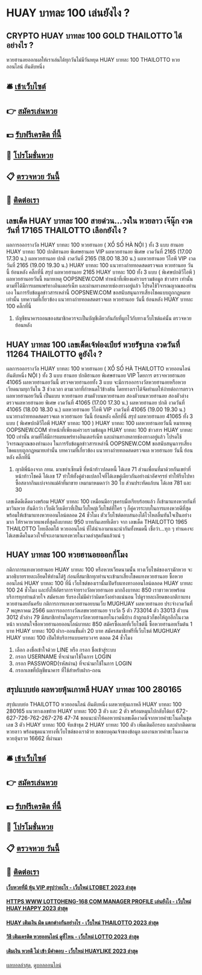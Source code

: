 # HUAY บาทละ 100 เล่นยังไง ?
## CRYPTO HUAY บาทละ 100 GOLD THAILOTTO ได้อย่างไร ?
หวยฮานอยออกผลให้เราเล่นได้ทุกวันไม่มีวันหยุด HUAY บาทละ 100 THAILOTTO หวยออนไลน์ อันดับหนึ่ง

## 🛎 [เข้าเว็บไซต์](https://bit.ly/3BG5bNw)
## 👉 [สมัครเล่นหวย](https://bit.ly/3BG5bNw)
## 💵 [รับฟรีเครดิต ที่นี้](https://bit.ly/3C3mvgS)
## 👑 [โปรโมชั่นหวย](https://bit.ly/3C3mvgS)
## 📋 [ตรวจหวย วันนี้](https://bit.ly/3C3mvgS)
## 📱 [ติดต่อเรา](https://bit.ly/3C3mvgS)

## เลขเด็ด HUAY บาทละ 100 สายด่วน…วงใน หวยลาว เจ๊นุ๊ก งวดวันที่ 17165 THAILOTTO เลือกยังไง ?
ผลการออกรางวัล HUAY บาทละ 100 หวยฮานอย ( XỔ SỐ HÀ NỘI ) ทั้ง 3 แบบ ฮานอย HUAY บาทละ 100 ปกติฮานอย พิเศษฮานอย VIP
ผลหวยฮานอย พิเศษ งวดวันที่ 2165 (17.00 17.30 น.)
ผลหวยฮานอย ปกติ งวดวันที่ 2165 (18.00 18.30 น.)
ผลหวยฮานอย วีไอพี VIP งวดวันที่ 2165 (19.00 19.30 น.)
 HUAY บาทละ 100 แนวทางถ่ายทอดสดตรวจผล หวยฮานอย วันนี้ ย้อนหลัง คลิ๊กที่นี่ 
สรุป ผลหวยฮานอย 2165 HUAY บาทละ 100 ทั้ง 3 แบบ ( พิเศษปกติวีไอพี ) ผลหวยฮานอยวันนี้
หมายเหตุ OOPSNEW.COM ทำหน้าที่เพียงแค่รวบรวมข้อมูล ข่าวสาร เท่านั้น ตามที่ได้มีการเผยแพร่ทางอินเตอร์เน็ท และผ่านทางหลายช่องทางอยู่แล้ว โปรดใช้วิจารณญาณของท่านเอง ในการรับข้อมูลข่าวสารเหล่านี้ OOPSNEW.COM ขอสนับสนุนการเสี่ยงโชคแบบถูกกฎหมายเท่านั้น
บทความที่เกี่ยวข้อง
แนวทางถ่ายทอดสดตรวจผล หวยฮานอย วันนี้ ย้อนหลัง HUAY บาทละ 100 คลิ๊กที่นี่
1. บัญชีธนาคารถอนของสมาชิกควรจะเป็นบัญชีเดียวกันกับที่ผูกไว้กับทางเว็บไซต์แค่นั้น ตรวจหวยย้อนหลัง

## HUAY บาทละ 100 เลขเด็ดเจ้ฟองเบียร์ หวยรัฐบาล งวดวันที่ 11264 THAILOTTO ดูยังไง ?
ผลการออกรางวัล HUAY บาทละ 100 หวยฮานอย ( XỔ SỐ HÀ THAILOTTO หวยออนไลน์ อันดับหนึ่ง NỘI ) ทั้ง 3 แบบ ฮานอย ปกติฮานอย พิเศษฮานอย VIP
โดยการ ตรวจหวยฮานอย 41065 ผลหวยฮานอยวันนี้ ตรวจหวยฮานอยทั้ง 3 แบบ จะมีการออกรางวัลหวยฮานอยหรือหวยเวียดนามทุกวันใน 3 ช่วงเวลา ตามเวลาที่กำหนดไว้ข้างต้น โดยทางเราได้จัดทำผลให้ง่ายต่อการตรวจผลหวยฮานอยวันนี้ เป็นแบบ หวยฮานอย สามตัวบนหวยฮานอย สองตัวบนหวยฮานอย สองตัวล่าง
ตรวจผลหวยฮานอย พิเศษ งวดวันที่ 41065 (17.00 17.30 น.)
ผลหวยฮานอย ปกติ งวดวันที่ 41065 (18.00 18.30 น.)
ผลหวยฮานอย วีไอพี VIP งวดวันที่ 41065 (19.00 19.30 น.)
 แนวทางถ่ายทอดสดตรวจผล หวยฮานอย วันนี้ ย้อนหลัง คลิ๊กที่นี่ 
สรุป ผลหวยฮานอย 41065 ทั้ง 3 แบบ ( พิเศษปกติวีไอพี HUAY บาทละ 100 ) HUAY บาทละ 100 ผลหวยฮานอยวันนี้
หมายเหตุ OOPSNEW.COM ทำหน้าที่เพียงแค่รวบรวมข้อมูล HUAY บาทละ 100 ข่าวสาร HUAY บาทละ 100 เท่านั้น ตามที่ได้มีการเผยแพร่ทางอินเตอร์เน็ท และผ่านทางหลายช่องทางอยู่แล้ว โปรดใช้วิจารณญาณของท่านเอง ในการรับข้อมูลข่าวสารเหล่านี้ OOPSNEW.COM ขอสนับสนุนการเสี่ยงโชคแบบถูกกฎหมายเท่านั้น
บทความที่เกี่ยวข้อง
แนวทางถ่ายทอดสดตรวจผล หวยฮานอย วันนี้ ย้อนหลัง คลิ๊กที่นี่
1. ญาติพี่น้องจาก กทม. มาเขย่าเซียมซี ที่หน้าท้าวปลดหนี้ ได้เลข 71 ส่วนเพื่อนที่มาด้วยกันเขย่าที่หน้าท้าวโชคดี ได้เลข 17 ทำให้ทั้งคู่ต่างแปลกใจที่ได้เลขคู่เดียวกันอย่างน่าอัศจรรย์ ทำให้รีบไปหาซื้อสลากกินแบ่งจากแม่ค้าที่มาขาย เหมามาหมดกว่า 30 ใบ ส่วนประทัดแก้บน ได้เลข 781 และ 30

เลขเด็ดดีเด็ดดวงพร้อม HUAY บาทละ 100 เหมือนมีอาวุธครบมือเรียบร้อยแล้ว ก็เข้ามาแทงหวยกันที่ มาวินหวย กันดีกว่า เว็บดีเว็บเดียวที่เป็นเว็บใหญ่เว็บไซต์ที่ใคร ๆ ก็คู่ควรระบบในการแทงหวยดีที่สุด พร้อมให้เข้ามาแทงหวยออนไลน์ตลอด 24 ชั่วโมง ตัวเว็บไซต์ตอบสนองได้ไวไหลลื่นทันใจเป็นอย่างมาก ให้ราคาหวยแพงที่สุดถึงบาทละ 950 บาทกันเลยทีเดียว
จาก เลขเด็ด THAILOTTO 1965 THAILOTTO ไทยล็อตโต้ หวยออนไลน์ ที่ได้นำเอามาแนะนำกันทั้งหมดนี้ เชื่อว่า…ทุก ๆ ท่านคงจะได้เลขเด็ดในดวงใจที่จะเอามาแทงหวยในงวดล่าสุดกันแล้วแน่ ๆ

## HUAY บาทละ 100 หวยฮานอยออกกี่โมง
กติกาการแทงหวยฮานอย HUAY บาทละ 100 หรือหวยเวียดนามนั้น ทางเว็บไซต์ของเรามักหวย จะมาอธิบายรายละเอียดให้ท่านได้รู้ ก่อนที่สมาชิกทุกท่านจะเข้ามาเสี่ยงโชคแทงหวยฮานอย ซื้อหวยออนไลน์ HUAY บาทละ 100 ที่นี่ เว็บไซต์ของเรานั้นเปิดรับแทงทางออนไลน์ตลอด HUAY บาทละ 100 24 ชั่วโมง และยังให้อัตราการจ่ายรางวัลหวยฮานอย มากถึงบาทละ 850 เราชาวหวยพร้อมบริการทุกท่านด้วยใจ สมัครเลย รับรองไม่มีคำว่าผิดหวังอย่างแน่นอน ไปดูรายละเอียดของกติกาแทงหวยฮานอยกันครับ
กติการการแทงหวยฮานอยบนเว็บ MUGHUAY
ผลหวยฮานอย ประจำงวดวันที่ 7 พฤษภาคม 2566 ผลการออกรางวัลเลขหวยฮานอย รางวัล 5 ตัว 733014 ตัว 33013 ตัวบน 3012 ตัวล่าง 79 มีสมาชิกท่านใดถูกรางวัลหวยฮานอยในงวดนี้บ้าง ถ้าถูกแล้วก็ขอให้ถูกอีกในงวดหน้า หากสนใจซื้อหวยฮานอยออนไลน์บาทละ 850 สมัครซื้อเลยที่เว็บไซต์นี้ ซื้อหวยฮานอยเริ่มต้น 1 บาท HUAY บาทละ 100 ฝาก-ถอนขั้นต่ำ 20 บาท สมัครสมาชิกฟรีที่เว็บไซต์ MUGHUAY HUAY บาทละ 100 เปิดให้บริการแบบครบวงจร ตลอด 24 ชั่วโมง
1. เลือก ลงชื่อเข้าใจด้วย LINE หรือ กรอก ชื่อเข้าสู่ระบบ
2. กรอก USERNAME ที่จะนำมาใช้ในการ LOGIN
3. กรอก PASSWORD(รหัสผ่าน) ที่จะนำมาใช้ในการ LOGIN
4. กรอกเลขที่บัญชีธนาคาร ที่ใช้สำหรับฝาก-ถอน

## สรุปแบบย่อ ผลหวยหุ้นเกาหลี HUAY บาทละ 100 280165
สรุปแบบย่อ THAILOTTO หวยออนไลน์ อันดับหนึ่ง ผลหวยหุ้นเกาหลี HUAY บาทละ 100 280165 แนวทางเลขท้าย HUAY บาทละ 100 3 ตัว และ 2 ตัว พร้อมหมุนไปกลับได้แก่
672-627-726-762-267-276
47-74
ขอแนะนำให้คอหวยนำเลขเด็ดงวดนี้จากหวยคำชะโนดในชุดเลข 3 ตัว HUAY บาทละ 100 จับเข้าชุด 2 HUAY บาทละ 100 ตัว เพิ่มเติมอีกรอบ และฝากติดตามหวยลาว พร้อมชุดแนวทางที่เว็บไซต์ของเราด้วย
ขอขอบคุณเจ้าของข้อมูล
ผลงานหวยคำชะโนดงวด หวยลุ้นรวย 16662 ที่ผ่านมา


## 🛎 [เข้าเว็บไซต์](https://bit.ly/3BG5bNw)
## 👉 [สมัครเล่นหวย](https://bit.ly/3BG5bNw)
## 💵 [รับฟรีเครดิต ที่นี้](https://bit.ly/3C3mvgS)
## 👑 [โปรโมชั่นหวย](https://bit.ly/3C3mvgS)
## 📋 [ตรวจหวย วันนี้](https://bit.ly/3C3mvgS)
## 📱 [ติดต่อเรา](https://bit.ly/3C3mvgS)

#### [เว็บหวยที่มี หุ้น VIP สรุปว่าอะไร - เว็บใหม่ LTOBET 2023 ล่าสุด](https://atom.io/themes/เว็บหวยที่มี%20หุ้น%20vip%20สรุปว่าอะไร%20-%20เว็บใหม่%20ltobet%202023%20ล่าสุด)
#### [HTTPS WWW LOTTOHENG-168 COM MANAGER PROFILE เล่นยังไง - เว็บใหม่ HUAY HAPPY 2023 ล่าสุด](https://atom.io/themes/https%20www%20lottoheng-168%20com%20manager%20profile%20เล่นยังไง%20-%20เว็บใหม่%20huay%20happy%202023%20ล่าสุด)
#### [HUAY เติมเงิน ผิด แตกต่างกันอย่างไร - เว็บใหม่ THAILOTTO 2023 ล่าสุด](https://atom.io/themes/huay%20เติมเงิน%20ผิด%20แตกต่างกันอย่างไร%20-%20เว็บใหม่%20thailotto%202023%20ล่าสุด)
#### [วิธี เติมเครดิต หวยออนไลน์ ดูที่ไหน - เว็บใหม่ LOTTO 2023 ล่าสุด](https://atom.io/themes/วิธี%20เติมเครดิต%20หวยออนไลน์%20ดูที่ไหน%20-%20เว็บใหม่%20lotto%202023%20ล่าสุด)
#### [เติมเงิน หวยดี ไม่ เข้า มีคำตอบ - เว็บใหม่ HUAYLIKE 2023 ล่าสุด](https://atom.io/themes/เติมเงิน%20หวยดี%20ไม่%20เข้า%20มีคำตอบ%20-%20เว็บใหม่%20huaylike%202023%20ล่าสุด)

[ผลบอลล่าสุด](https://siamsport.tv "ผลบอลล่าสุด"), [ดูบอลออนไลน์](https://siamsport.tv/ดูบอลสด "ดูบอลออนไลน์")